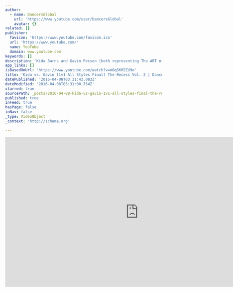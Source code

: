 ```yaml
---
author:
  - name: DancersGlobal
    url: 'https://www.youtube.com/user/DancersGlobal'
    avatar: {}
related: []
publisher:
  favicon: 'https://www.youtube.com/favicon.ico'
  url: 'https://www.youtube.com/'
  name: YouTube
  domain: www.youtube.com
keywords: []
description: 'Kida Burns and Gavin Pecson (both representing The ART of Teknique) go head to head in the final 1v1 all styles battle. Winner - Gavin Pecson Filmed by Gabriel Thomas (Dancersglobal) Website http://www.dancersglobal.com Twitter http://www.twitter.com/dancersglobal YouTube http://www.dancersglobal.tv Facebook http://www.facebook.com/dancersglobal [NO COPYRIGHT INFRINGEMENT INTENDED] "This video uses copyrighted material in a manner that does not require approval of the copyright holder.'
app_links: []
isBasedOnUrl: 'https://www.youtube.com/watch?v=mOqSKM2ZU9o'
title: 'Kida vs. Gavin [1v1 All Styles Final] The Recess Vol. 2 | Dancersglobal.tv'
datePublished: '2016-04-08T03:31:43.083Z'
dateModified: '2016-04-08T03:31:00.754Z'
starred: true
sourcePath: _posts/2016-04-08-kida-vs-gavin-1v1-all-styles-final-the-recess-vol-2-or-da.md
published: true
inFeed: true
hasPage: false
inNav: false
_type: VideoObject
_context: 'http://schema.org'

---
```

<iframe src="https://cdn.embedly.com/widgets/media.html?src=https%3A%2F%2Fwww.youtube.com%2Fembed%2FmOqSKM2ZU9o%3Ffeature%3Doembed&amp;url=https%3A%2F%2Fwww.youtube.com%2Fwatch%3Fv%3DmOqSKM2ZU9o&amp;image=https%3A%2F%2Fi.ytimg.com%2Fvi%2FmOqSKM2ZU9o%2Fhqdefault.jpg&amp;key=b7d04c9b404c499eba89ee7072e1c4f7&amp;type=text%2Fhtml&amp;schema=youtube" width="854" height="480" scrolling="no" frameborder="0" allowfullscreen="allowfullscreen" style=""></iframe>
